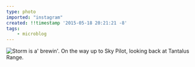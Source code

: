 ```yaml
---
type: photo
imported: "instagram"
created: !!timestamp '2015-05-18 20:21:21 -8'
tags:
    - microblog
---
```

![Storm is a' brewin'. On the way up to Sky Pilot, looking back at Tantalus Range.](/media/images/photos/2015/05/595687f694625a8c48ffa9a8066ac3ed.jpg)

